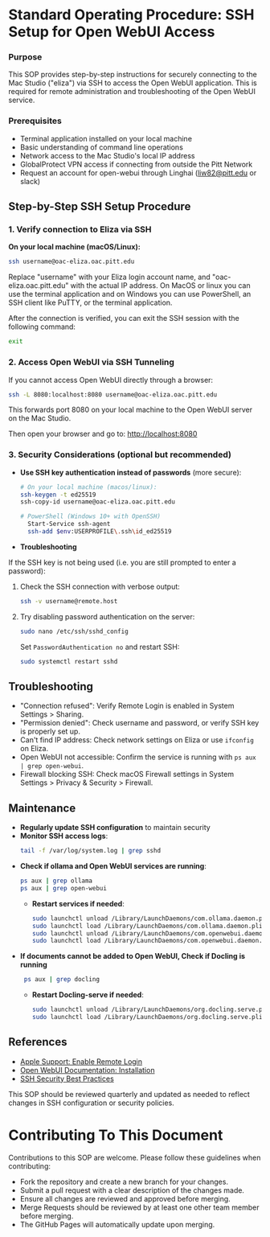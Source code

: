 
# Standard Operating Procedure: SSH Setup for Open WebUI Access

### Purpose
This SOP provides step-by-step instructions for securely connecting to the Mac Studio ("eliza") via SSH to access the Open WebUI application. This is required for remote administration and troubleshooting of the Open WebUI service.

### Prerequisites
- Terminal application installed on your local machine
- Basic understanding of command line operations
- Network access to the Mac Studio's local IP address
- GlobalProtect VPN access if connecting from outside the Pitt Network
- Request an account for open-webui through Linghai (liw82@pitt.edu or slack)

## Step-by-Step SSH Setup Procedure


### 1. Verify connection to Eliza via SSH
**On your local machine (macOS/Linux):**
```bash
ssh username@oac-eliza.oac.pitt.edu
```
Replace "username" with your Eliza login account name, and "oac-eliza.oac.pitt.edu" with the actual IP address. On MacOS or linux you can use the terminal application and on Windows you can use PowerShell, an SSH client like PuTTY, or the terminal application. 

After the connection is verified, you can exit the SSH session with the following command:
```bash
exit
```

### 2. Access Open WebUI via SSH Tunneling
 
If you cannot access Open WebUI directly through a browser:
```bash
ssh -L 8080:localhost:8080 username@oac-eliza.oac.pitt.edu
```
This forwards port 8080 on your local machine to the Open WebUI server on the Mac Studio.

Then open your browser and go to:
<http://localhost:8080>

### 3. Security Considerations (optional but recommended)
- **Use SSH key authentication instead of passwords** (more secure):
  ```bash
  # On your local machine (macos/linux):
  ssh-keygen -t ed25519
  ssh-copy-id username@oac-eliza.oac.pitt.edu

  # PowerShell (Windows 10+ with OpenSSH)
    Start-Service ssh-agent
    ssh-add $env:USERPROFILE\.ssh\id_ed25519
  ```

- **Troubleshooting** 


If the SSH key is not being used (i.e. you are still prompted to enter a password):

1. Check the SSH connection with verbose output:
    ```bash
    ssh -v username@remote.host     
    ```
2. Try disabling password authentication on the server:
    ```bash
    sudo nano /etc/ssh/sshd_config
    ```
    Set `PasswordAuthentication no` and restart SSH:
    ```bash
    sudo systemctl restart sshd
    ```

## Troubleshooting
- "Connection refused": Verify Remote Login is enabled in System Settings > Sharing.
- "Permission denied": Check username and password, or verify SSH key is properly set up.
- Can't find IP address: Check network settings on Eliza or use `ifconfig` on Eliza.
- Open WebUI not accessible: Confirm the service is running with `ps aux | grep open-webui`.
- Firewall blocking SSH: Check macOS Firewall settings in System Settings > Privacy & Security > Firewall.

## Maintenance
- **Regularly update SSH configuration** to maintain security
- **Monitor SSH access logs**:
  ```bash
  tail -f /var/log/system.log | grep sshd
  ```
- **Check if ollama and Open WebUI services are running**:
  ```bash
  ps aux | grep ollama
  ps aux | grep open-webui
  ```
  - **Restart services if needed**:
    ```bash
    sudo launchctl unload /Library/LaunchDaemons/com.ollama.daemon.plist
    sudo launchctl load /Library/LaunchDaemons/com.ollama.daemon.plist
    sudo launchctl unload /Library/LaunchDaemons/com.openwebui.daemon.plist
    sudo launchctl load /Library/LaunchDaemons/com.openwebui.daemon.plist
    ```
- **If documents cannot be added to Open WebUI, Check if Docling is running**
  ```bash
   ps aux | grep docling
   ```
  - **Restart Docling-serve if needed**:
      ```bash
      sudo launchctl unload /Library/LaunchDaemons/org.docling.serve.plist
      sudo launchctl load /Library/LaunchDaemons/org.docling.serve.plist
      ```

## References
- [Apple Support: Enable Remote Login](https://support.apple.com/en-us/HT201717)
- [Open WebUI Documentation: Installation](https://docs.openwebui.com/installation)
- [SSH Security Best Practices](https://www.ssh.com/ssh/best-practices)

This SOP should be reviewed quarterly and updated as needed to reflect changes in SSH configuration or security policies.

# Contributing To This Document
Contributions to this SOP are welcome. Please follow these guidelines when contributing:
- Fork the repository and create a new branch for your changes.
- Submit a pull request with a clear description of the changes made.
- Ensure all changes are reviewed and approved before merging.
- Merge Requests should be reviewed by at least one other team member before merging.
- The GitHub Pages will automatically update upon merging.